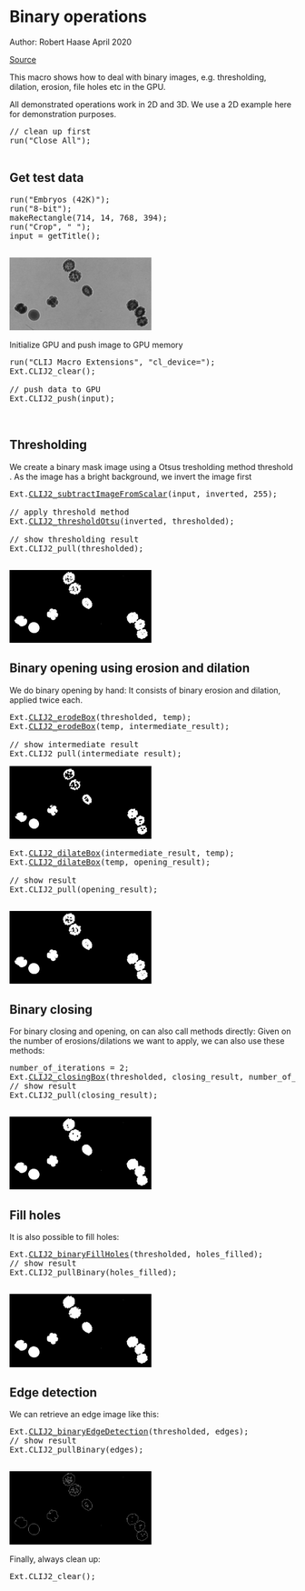 

# Binary operations
Author: Robert Haase
        April 2020

[Source](https://github.com/clij/clij2-docs/tree/master/src/main/macro/binary_processing.ijm)

This macro shows how to deal with binary images, e.g. 
thresholding, dilation, erosion, file holes etc in the GPU.

All demonstrated operations work in 2D and 3D. We use a 2D 
example here for demonstration purposes.


<pre class="highlight">
// clean up first
run("Close All");

</pre>

## Get test data

<pre class="highlight">
run("Embryos (42K)");
run("8-bit");
makeRectangle(714, 14, 768, 394);
run("Crop", " ");
input = getTitle();

</pre>
<a href="image_1587651111934.png"><img src="image_1587651111934.png" width="250" alt="embryos.jpg"/></a>

Initialize GPU and push image to GPU memory

<pre class="highlight">
run("CLIJ Macro Extensions", "cl_device=");
Ext.CLIJ2_clear();

// push data to GPU
Ext.CLIJ2_push(input);


</pre>

## Thresholding
We create a binary mask image using a Otsus tresholding method threshold
. 
As the image has a bright background, we invert the image first

<pre class="highlight">
Ext.<a href="https://clij.github.io/clij2-docs/reference_subtractImageFromScalar">CLIJ2_subtractImageFromScalar</a>(input, inverted, 255);

// apply threshold method
Ext.<a href="https://clij.github.io/clij2-docs/reference_thresholdOtsu">CLIJ2_thresholdOtsu</a>(inverted, thresholded);

// show thresholding result
Ext.CLIJ2_pull(thresholded);

</pre>
<a href="image_1587651114252.png"><img src="image_1587651114252.png" width="250" alt="CLIJ2_thresholdOtsu_result116"/></a>

## Binary opening using erosion and dilation
We do binary opening by hand: It consists of binary erosion and dilation, applied twice each.


<pre class="highlight">
Ext.<a href="https://clij.github.io/clij2-docs/reference_erodeBox">CLIJ2_erodeBox</a>(thresholded, temp);
Ext.<a href="https://clij.github.io/clij2-docs/reference_erodeBox">CLIJ2_erodeBox</a>(temp, intermediate_result);

// show intermediate result
Ext.CLIJ2_pull(intermediate_result);
</pre>
<a href="image_1587651114810.png"><img src="image_1587651114810.png" width="250" alt="CLIJ2_erodeBox_result118"/></a>


<pre class="highlight">
Ext.<a href="https://clij.github.io/clij2-docs/reference_dilateBox">CLIJ2_dilateBox</a>(intermediate_result, temp);
Ext.<a href="https://clij.github.io/clij2-docs/reference_dilateBox">CLIJ2_dilateBox</a>(temp, opening_result);

// show result
Ext.CLIJ2_pull(opening_result);

</pre>
<a href="image_1587651115369.png"><img src="image_1587651115369.png" width="250" alt="CLIJ2_dilateBox_result119"/></a>

## Binary closing
For binary closing and opening, on can also call methods directly: 
Given on the number of erosions/dilations we want to apply, we can also use these methods:

<pre class="highlight">
number_of_iterations = 2;
Ext.<a href="https://clij.github.io/clij2-docs/reference_closingBox">CLIJ2_closingBox</a>(thresholded, closing_result, number_of_iterations);
// show result
Ext.CLIJ2_pull(closing_result);

</pre>
<a href="image_1587651115444.png"><img src="image_1587651115444.png" width="250" alt="CLIJ2_closingBox_result120"/></a>

## Fill holes
It is also possible to fill holes:

<pre class="highlight">
Ext.<a href="https://clij.github.io/clij2-docs/reference_binaryFillHoles">CLIJ2_binaryFillHoles</a>(thresholded, holes_filled);
// show result
Ext.CLIJ2_pullBinary(holes_filled);

</pre>
<a href="image_1587651118709.png"><img src="image_1587651118709.png" width="250" alt="CLIJ2_binaryFillHoles_result121"/></a>

## Edge detection
We can retrieve an edge image like this:

<pre class="highlight">
Ext.<a href="https://clij.github.io/clij2-docs/reference_binaryEdgeDetection">CLIJ2_binaryEdgeDetection</a>(thresholded, edges);
// show result
Ext.CLIJ2_pullBinary(edges);

</pre>
<a href="image_1587651119241.png"><img src="image_1587651119241.png" width="250" alt="CLIJ2_binaryEdgeDetection_result122"/></a>

Finally, always clean up:

<pre class="highlight">
Ext.CLIJ2_clear();

</pre>




